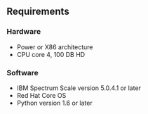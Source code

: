 ## Requirements ##
### Hardware ###
 - Power or X86 architecture
 - CPU core 4, 100 DB HD
### Software ###
 - IBM Spectrum Scale version 5.0.4.1 or later
 - Red Hat Core OS
 - Python version 1.6 or later
